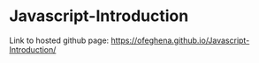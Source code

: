# Javascript-Introduction
 Link to hosted github page: https://ofeghena.github.io/Javascript-Introduction/
